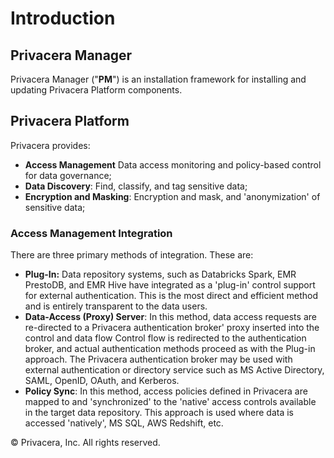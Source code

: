 # Introduction

## Privacera Manager <a id="h2_1509357482"></a>

Privacera Manager \("**PM**"\) is an installation framework for installing and updating Privacera Platform components.  

## Privacera Platform <a id="h2_1136017954"></a>

Privacera provides:

* **Access Management**         Data access monitoring and policy-based control for data governance;
* **Data Discovery**:                 Find, classify, and tag sensitive data;
* **Encryption and Masking**:   Encryption and mask, and 'anonymization' of sensitive data; 

### Access Management Integration <a id="h3_223377605"></a>

There are three primary methods of integration. These are:

* **Plug-In:**     Data repository systems, such as Databricks Spark, EMR PrestoDB, and EMR Hive have integrated as a 'plug-in' control support for external authentication.  This is the most direct and efficient method and is entirely transparent to the data users. 
* **Data-Access \(Proxy\) Server**:   In this method, data access requests are re-directed to a Privacera authentication broker' proxy inserted into the control and data flow   Control flow is redirected to the authentication broker, and actual authentication methods proceed as with the Plug-in approach.  The Privacera authentication broker may be used with external authentication or directory service such as  MS Active Directory, SAML, OpenID, OAuth, and Kerberos.
* **Policy Sync**:  In this method, access policies defined in Privacera are mapped to and 'synchronized' to the 'native' access controls available in the target data repository.  This approach is used where data is accessed 'natively', MS SQL, AWS Redshift, etc.

 © Privacera, Inc. All rights reserved.  


